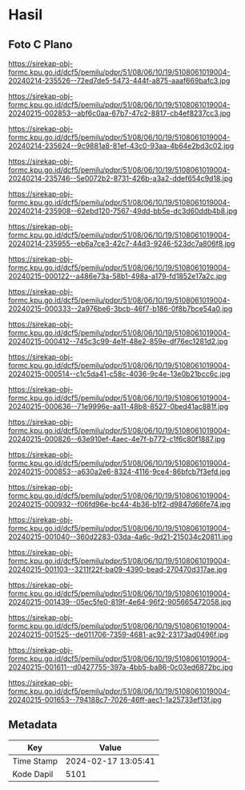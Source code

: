 # Hasil

## Foto C Plano

https://sirekap-obj-formc.kpu.go.id/dcf5/pemilu/pdpr/51/08/06/10/19/5108061019004-20240214-235526--72ed7de5-5473-444f-a875-aaaf669bafc3.jpg

https://sirekap-obj-formc.kpu.go.id/dcf5/pemilu/pdpr/51/08/06/10/19/5108061019004-20240215-002853--abf6c0aa-67b7-47c2-8817-cb4ef8237cc3.jpg

https://sirekap-obj-formc.kpu.go.id/dcf5/pemilu/pdpr/51/08/06/10/19/5108061019004-20240214-235624--9c9881a8-81ef-43c0-93aa-4b64e2bd3c02.jpg

https://sirekap-obj-formc.kpu.go.id/dcf5/pemilu/pdpr/51/08/06/10/19/5108061019004-20240214-235746--5e0072b2-8731-426b-a3a2-ddef654c9d18.jpg

https://sirekap-obj-formc.kpu.go.id/dcf5/pemilu/pdpr/51/08/06/10/19/5108061019004-20240214-235908--62ebd120-7567-49dd-bb5e-dc3d60ddb4b8.jpg

https://sirekap-obj-formc.kpu.go.id/dcf5/pemilu/pdpr/51/08/06/10/19/5108061019004-20240214-235955--eb6a7ce3-42c7-44d3-9246-523dc7a806f8.jpg

https://sirekap-obj-formc.kpu.go.id/dcf5/pemilu/pdpr/51/08/06/10/19/5108061019004-20240215-000122--a486e73a-58b1-498a-a179-fd1852e17a2c.jpg

https://sirekap-obj-formc.kpu.go.id/dcf5/pemilu/pdpr/51/08/06/10/19/5108061019004-20240215-000333--2a976be6-3bcb-46f7-b186-0f8b7bce54a0.jpg

https://sirekap-obj-formc.kpu.go.id/dcf5/pemilu/pdpr/51/08/06/10/19/5108061019004-20240215-000412--745c3c99-4e1f-48e2-859e-df76ec1281d2.jpg

https://sirekap-obj-formc.kpu.go.id/dcf5/pemilu/pdpr/51/08/06/10/19/5108061019004-20240215-000514--c1c5da41-c58c-4036-9c4e-13e0b21bcc6c.jpg

https://sirekap-obj-formc.kpu.go.id/dcf5/pemilu/pdpr/51/08/06/10/19/5108061019004-20240215-000636--71e9996e-aa11-48b8-8527-0bed41ac881f.jpg

https://sirekap-obj-formc.kpu.go.id/dcf5/pemilu/pdpr/51/08/06/10/19/5108061019004-20240215-000826--63e910ef-4aec-4e7f-b772-c1f6c80f1887.jpg

https://sirekap-obj-formc.kpu.go.id/dcf5/pemilu/pdpr/51/08/06/10/19/5108061019004-20240215-000853--a630a2e6-8324-4116-9ce4-86bfcb7f3efd.jpg

https://sirekap-obj-formc.kpu.go.id/dcf5/pemilu/pdpr/51/08/06/10/19/5108061019004-20240215-000932--f06fd96e-bc44-4b36-b1f2-d9847d66fe74.jpg

https://sirekap-obj-formc.kpu.go.id/dcf5/pemilu/pdpr/51/08/06/10/19/5108061019004-20240215-001040--360d2283-03da-4a6c-9d21-215034c20811.jpg

https://sirekap-obj-formc.kpu.go.id/dcf5/pemilu/pdpr/51/08/06/10/19/5108061019004-20240215-001103--3211f22f-ba09-4390-bead-270470d317ae.jpg

https://sirekap-obj-formc.kpu.go.id/dcf5/pemilu/pdpr/51/08/06/10/19/5108061019004-20240215-001439--05ec5fe0-819f-4e64-96f2-905665472058.jpg

https://sirekap-obj-formc.kpu.go.id/dcf5/pemilu/pdpr/51/08/06/10/19/5108061019004-20240215-001525--de011706-7359-4681-ac92-23173ad0496f.jpg

https://sirekap-obj-formc.kpu.go.id/dcf5/pemilu/pdpr/51/08/06/10/19/5108061019004-20240215-001611--d0427755-397a-4bb5-ba86-0c03ed6872bc.jpg

https://sirekap-obj-formc.kpu.go.id/dcf5/pemilu/pdpr/51/08/06/10/19/5108061019004-20240215-001653--794188c7-7026-46ff-aec1-1a25733ef13f.jpg


## Metadata

| Key        | Value               |
| ---------- | ------------------- |
| Time Stamp | 2024-02-17 13:05:41 |
| Kode Dapil | 5101                |



